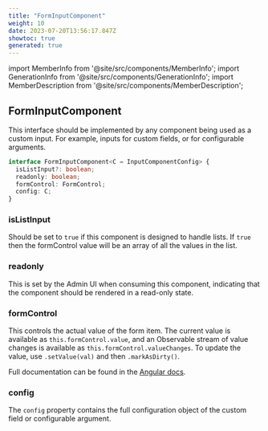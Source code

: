 ```yaml
---
title: "FormInputComponent"
weight: 10
date: 2023-07-20T13:56:17.847Z
showtoc: true
generated: true
---
```

<!-- This file was generated from the Vendure source. Do not modify. Instead, re-run the "docs:build" script -->
import MemberInfo from '@site/src/components/MemberInfo';
import GenerationInfo from '@site/src/components/GenerationInfo';
import MemberDescription from '@site/src/components/MemberDescription';


## FormInputComponent

<GenerationInfo sourceFile="packages/admin-ui/src/lib/core/src/common/component-registry-types.ts" sourceLine="10" packageName="@vendure/admin-ui" />

This interface should be implemented by any component being used as a custom input. For example,
inputs for custom fields, or for configurable arguments.

```ts title="Signature"
interface FormInputComponent<C = InputComponentConfig> {
  isListInput?: boolean;
  readonly: boolean;
  formControl: FormControl;
  config: C;
}
```

### isListInput

<MemberInfo kind="property" type="boolean"   />

Should be set to `true` if this component is designed to handle lists.
If `true` then the formControl value will be an array of all the
values in the list.
### readonly

<MemberInfo kind="property" type="boolean"   />

This is set by the Admin UI when consuming this component, indicating that the
component should be rendered in a read-only state.
### formControl

<MemberInfo kind="property" type="FormControl"   />

This controls the actual value of the form item. The current value is available
as `this.formControl.value`, and an Observable stream of value changes is available
as `this.formControl.valueChanges`. To update the value, use `.setValue(val)` and then
`.markAsDirty()`.

Full documentation can be found in the [Angular docs](https://angular.io/api/forms/FormControl).
### config

<MemberInfo kind="property" type="C"   />

The `config` property contains the full configuration object of the custom field or configurable argument.
